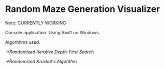 # Random Maze Generation Visualizer

Note: CURRENTLY WORKING

Console application. Using Swift on Windows.

Algorithms used.

*->Randomized Iterative Depth-First Search*

*->Randomized Kruskal's Algorithm*